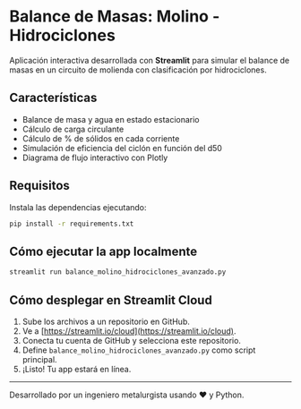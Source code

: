
# Balance de Masas: Molino - Hidrociclones

Aplicación interactiva desarrollada con **Streamlit** para simular el balance de masas en un circuito de molienda con clasificación por hidrociclones.

## Características

- Balance de masa y agua en estado estacionario
- Cálculo de carga circulante
- Cálculo de % de sólidos en cada corriente
- Simulación de eficiencia del ciclón en función del d50
- Diagrama de flujo interactivo con Plotly

## Requisitos

Instala las dependencias ejecutando:

```bash
pip install -r requirements.txt
```

## Cómo ejecutar la app localmente

```bash
streamlit run balance_molino_hidrociclones_avanzado.py
```

## Cómo desplegar en Streamlit Cloud

1. Sube los archivos a un repositorio en GitHub.
2. Ve a [https://streamlit.io/cloud](https://streamlit.io/cloud).
3. Conecta tu cuenta de GitHub y selecciona este repositorio.
4. Define `balance_molino_hidrociclones_avanzado.py` como script principal.
5. ¡Listo! Tu app estará en línea.

---

Desarrollado por un ingeniero metalurgista usando ❤️ y Python.

